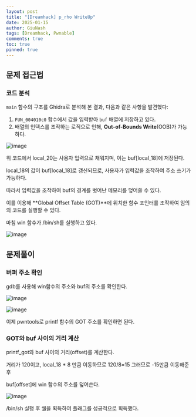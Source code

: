 ```yaml
---
layout: post
title: "[Dreamhack] p_rho WriteUp"
date: 2025-01-15
author: GiuNash
tags: [Dreamhack, Pwnable]
comments: true
toc: true
pinned: true
---
```


## 문제 접근법

### 코드 분석

`main` 함수의 구조를 Ghidra로 분석해 본 결과, 다음과 같은 사항을 발견했다:

1. `FUN_004010c0` 함수에서 값을 입력받아 `buf` 배열에 저장하고 있다.
2. 배열의 인덱스를 조작하는 로직으로 인해, **Out-of-Bounds Write**(OOB)가 가능하다.

![image](https://github.com/user-attachments/assets/96003289-094a-4631-b6b3-f8de1b770a60)

위 코드에서 local_20는 사용자 입력으로 채워지며, 이는 buf[local_18]에 저장된다.

local_18의 값이 buf[local_18]로 갱신되므로, 사용자가 입력값을 조작하여 주소 쓰기가 가능하다.

따라서 입력값을 조작하여 buf의 경계를 벗어난 메모리를 덮어쓸 수 있다.

이를 이용해 **Global Offset Table (GOT)**에 위치한 함수 포인터를 조작하여 임의의 코드를 실행할 수 있다.

마침 win 함수가 /bin/sh를 실행하고 있다.

![image](https://github.com/user-attachments/assets/5c0e97bb-4f60-4436-bbac-ee18ebc6367f)

## 문제풀이

### 버퍼 주소 확인

gdb를 사용해 win함수의 주소와 buf의 주소를 확인한다.

![image](https://github.com/user-attachments/assets/d77943e8-1e67-4a08-a463-e28566ae7b18)

![image](https://github.com/user-attachments/assets/a87f40b6-d4ec-42d7-bdf5-1454b7e3f70d)

이제 pwntools로 printf 함수의 GOT 주소를 확인하면 된다.

### GOT와 buf 사이의 거리 계산

printf_got와 buf 사이의 거리(offset)를 계산한다.

거리가 120이고, local_18 * 8 만큼 이동하므로 120/8=15 그러므로 -15만큼 이동해준 후

buf[offset]에 win 함수의 주소를 덮어쓴다.

![image](https://github.com/user-attachments/assets/16706e28-90c8-41c6-a406-e1ebced934cb)

/bin/sh 실행 후 쉘을 획득하여 플래그를 성공적으로 획득했다.






